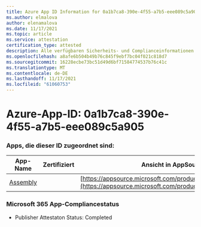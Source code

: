 ```yaml
---
title: Azure App ID Information for 0a1b7ca8-390e-4f55-a7b5-eee089c5a905
ms.author: elmalova
author: elenamalova
ms.date: 11/17/2021
ms.topic: article
ms.service: attestation
certification_type: attested
description: Alle verfügbaren Sicherheits- und Complianceinformationen für 0a1b7ca8-390e-4f55-a7b5-eee089c5a905.
ms.openlocfilehash: a8afe6b504b49b76c845f9ebf7bc04f021c818d7
ms.sourcegitcommit: 16228ecbe73bc51d49d6bf71584774537b76c41c
ms.translationtype: MT
ms.contentlocale: de-DE
ms.lasthandoff: 11/17/2021
ms.locfileid: "61060753"
---
```

# <a name="azure-app-id-0a1b7ca8-390e-4f55-a7b5-eee089c5a905"></a>Azure-App-ID: 0a1b7ca8-390e-4f55-a7b5-eee089c5a905


### <a name="apps-associated-with-this-id"></a>Apps, die dieser ID zugeordnet sind:
| **App-Name** | **Zertifiziert** | **Ansicht in AppSource** |
|--------------|---------------|-----------------------|
| [Assembly](https://docs.microsoft.com/microsoft-365-app-certification/forward/WA200002271) |  | [https://appsource.microsoft.com/product/office/WA200002271](https://appsource.microsoft.com/product/office/WA200002271) |

### <a name="microsoft-365-app-compliance-status"></a>Microsoft 365 App-Compliancestatus
- Publisher Attestaton Status: Completed
